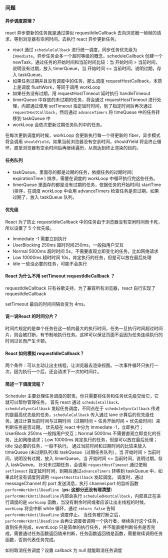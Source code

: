 
### 问题
#### 异步调度原理？
react 异步更新的任务就是通过类似 requestIdleCallback 去向浏览器一帧帧的请求，等到浏览器有空闲时间，去执行 react 异步更新任务。

- react 通过 `scheduleCallback` 进行统一调度，同步任务优先级为 `Immediate`，异步任务会多一个超时等级的概念，scheduleCallback 创建一个 newTask，通过任务的开始时间和当前时间比较：当 开始时间 > 当前时间，说明没有过期，放入 timerQueue，当 开始时间 <= 当前时间，说明过期，存入 taskQueue。
- 如果任务过期并且没有调度中的任务，那么调度 requestHostCallback，本质上是调度 flushWork，等同于调用 workLoop
- 如果任务没有过期，用 requestHostTimeout 延时执行 handleTimeout
- timerQueue 中存放的未过期的任务，将会通过 requestHostTimeout 进行处理，内部通过使用 setTimeout 指定延时时间，到了指定时间后再次通过 `requestHostCallback`，然后通过 `advanceTimers` 将 timeQueue 中的任务转移到 taskQueue 中
- workLoop 会依次更新过期任务队列中的任务。

在每次更新调度的时候，workLoop 会更新执行每一个待更新的 fiber，异步模式将会调用 `shouldYield`，如果当前浏览器没有空余时间，shouldYield 将会终止循环，直至浏览器有空余时间后再继续遍历，从而达到终止渲染的目的。

#### 任务队列
- taskQueue，里面存的都是过期的任务，依据任务的过期时间( expirationTime ) 排序，需要在调度的 workLoop 中循环执行完这些任务。
- timerQueue 里面存的都是没有过期的任务，依据任务的开始时间( startTime )排序，在调度 workLoop 中会用 advanceTimers 检查任务是否过期，如果过期了，放入 taskQueue 队列。


#### 优先级
React 为了防止 requestIdleCallback 中的任务由于浏览器没有空闲时间而卡死，所以设置了 5 个优先级。
- Immediate -1 需要立刻执行
- UserBlocking 250ms 超时时间250ms，一般指用户交互
- Normal 5000ms 超时时间 5s，不需要直观立即变化的任务，比如网络请求
- Low 10000ms 超时时间 10s，肯定执行的任务，但是可以放在最后处理
- Idle 一些没必要的任务，可能不会执行

#### React 为什么不用 setTimeout requestIdleCallback ？
requestIdleCallback 只有谷歌支持，为了兼容所有浏览器，react 自行实现了 requestIdleCallback

setTimeout 最后的时间间隔会变为 4ms。

#### 说一说React 的时间分片？
时间片规定的是单个任务在这一帧内最大的执行时间，任务一旦执行时间超过时间片，则会被打断，有节制地执行任务。这样可以保证页面不会因为任务连续执行的时间过长而产生卡顿。

#### React 如何模拟 requestIdleCallback？
两个条件：可以主动让出主线程，让浏览器去渲染视图。一次事件循环只执行一次，因为执行一个后，还会请求下一次的时间片。

#### 简述一下调度流程？
Scheduler 主要处理任务调度的职责。你只需要将任务和任务优先级交给它，它就可以帮你管理任务。
首先 react 通过 `scheduleCallback`、`scheduleSyncCallback` 发起任务调度，不同点在于 `scheduleSyncCallback` 传递的是最高优先级的任务，`scheduleCallback` 传入通过 lane 计算后的优先级任务。通过计算当前时间与过期时间（过期时间 = 任务开始时间 + 优先级时间）来判断任务是否过期。
优先级在 react 中分为 Immediate -1，立即执行；UserBlock 250ms 一般指用户交互；Normal 5000ms 不需要直观立即变化的任务，比如网络请求；Low 10000ms 肯定执行的任务，但是可以放在最后处理；Idle 没必要的任务，一般不执行。
通过当前时间和过期时间的比较来放入 timeQueue (未过期队列)和 taskQueue（过期任务队列），当 开始时间 > 当前时间，说明没有过期，放入 timerQueue，当 开始时间 <= 当前时间，说明过期，存入 taskQueue。
针对未过期任务，会调用 `requestHostTimeout` 通过使用 `setTimeout` 指定延时时间，到期后通过`advanceTimers` 转移到 taskQueue 中，如果此时没有调度则调用 `requestHostCallback` 发起调度。
调度时，通过 messageChannel 的 port 发送消息，执行 channel.port 的监听函数 `performWorkUntilDeadline`（**ps: 这部分还没有理清楚**）
`performWorkUntilDeadline` 内部会执行 `scheduledHostCallback`，内部真正在进行调度的是 `workLoop` 函数，当没有剩余时间或者应该让出主线程的时候，`workLoop` 将会中断 while 循环，通过 `return false` 告知 `performWorkUntilDeadline` 调度停止。
当任务被打断之后，`performWorkUntilDeadline` 会再让调度者调用一个执行者，继续执行这个任务，直到任务完成，eventLoop 只是简单的执行任务，并不能直接判断任务是否完成，需要通过任务函数返回值来判断，任务函数返回值是函数，需要继续调用任务函数，否则代表任务完成。

如何取消任务调度？设置 callback 为 null 就能取消任务调度
